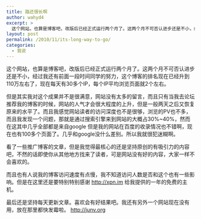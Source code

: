 ```yaml
---
title: 路还很长啊
author: wahyd4
excerpt: >
  这个网站，也算是博客吧，改版后已经正式运行两个月了。这两个月不可否认进步还是不小，经过我还有前面一段时间同学的努力，这个博客的排名现在已经升到110万左右了，
layout: post
permalink: /2010/11/its-long-way-to-go/
categories:
  - 我说
---
```

这个网站，也算是博客吧，改版后已经正式运行两个月了。这两个月不可否认进步还是不小，经过我还有前面一段时间同学的努力，这个博客的排名现在已经升到110万左右了，现在每天有30多个IP，每个IP平均浏览页面就2个左右。

但是其实我对这个成果并不是很满意，网站没有太多的留言，而且只有当我去论坛推荐我的博客的时候，网站的人气才会很大程度的上升，但是一般两天之后又恢复原来的水平了。而且我感觉网站读者的访问深度也不是很够，浏览的PV也不多，而且我发现一个问题，那就是通过搜索引擎来到网站的大概占30%~40%，然而在这其中几乎全部都是来自google 但是我的网站在百度的收录情况也不错啊，现在也有100多个页面了。几乎和google没什么差别。所以我就很犯迷糊啊。

看了一些推广博客的文章，但是我觉得最核心的还是坚持原创的有吸引力的内容吧，不然的话即使你从其他地方找来了读者，可是网站没有好的内容，大家一样不会喜欢的。

而且也有人说我的博客访问速度有点慢，我不知道访问人数是否和这个也有一些影响。但是在这里还是要特别特别感谢 http://xpn.im 给我提供的一年的免费的主机。

最后还是坚持每天更新文章。喜欢会有好结果吧。我还有另外一个网站现在没有用，放在那里都快发霉啦。 http://junv.org